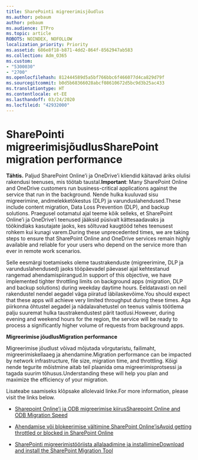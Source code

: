 ```yaml
---
title: SharePointi migreerimisjõudlus
ms.author: pebaum
author: pebaum
ms.audience: ITPro
ms.topic: article
ROBOTS: NOINDEX, NOFOLLOW
localization_priority: Priority
ms.assetid: 686e8f18-b871-4dd2-864f-8562947ab583
ms.collection: Adm_O365
ms.custom:
- "5300030"
- "2700"
ms.openlocfilehash: 812444589d5a5bf766bbc6f466077d4ca829d79f
ms.sourcegitcommit: b0d5b68366028abcf08610672d5bc9d3b25ac433
ms.translationtype: HT
ms.contentlocale: et-EE
ms.lasthandoff: 03/24/2020
ms.locfileid: "42932000"
---
```

# <a name="sharepoint-migration-performance"></a><span data-ttu-id="fa5ab-102">SharePointi migreerimisjõudlus</span><span class="sxs-lookup"><span data-stu-id="fa5ab-102">SharePoint migration performance</span></span>

<span data-ttu-id="fa5ab-103">**Tähtis.** Paljud SharePoint Online’i ja OneDrive’i kliendid käitavad äriks olulisi rakendusi teenuses, mis töötab taustal.</span><span class="sxs-lookup"><span data-stu-id="fa5ab-103">**Important**: Many SharePoint Online and OneDrive customers run business-critical applications against the service that run in the background.</span></span> <span data-ttu-id="fa5ab-104">Nende hulka kuuluvad sisu migreerimine, andmelekketõkestus (DLP) ja varunduslahendused.</span><span class="sxs-lookup"><span data-stu-id="fa5ab-104">These include content migration, Data Loss Prevention (DLP), and backup solutions.</span></span> <span data-ttu-id="fa5ab-105">Praegusel ootamatul ajal teeme kõik selleks, et SharePoint Online’i ja OneDrive’i teenused jääksid püsivalt kättesaadavaks ja töökindlaks kasutajate jaoks, kes sõltuvad kaugtööd tehes teenusest rohkem kui kunagi varem.</span><span class="sxs-lookup"><span data-stu-id="fa5ab-105">During these unprecedented times, we are taking steps to ensure that SharePoint Online and OneDrive services remain highly available and reliable for your users who depend on the service more than ever in remote work scenarios.</span></span>

<span data-ttu-id="fa5ab-106">Selle eesmärgi toetamiseks oleme taustrakenduste (migreerimine, DLP ja varunduslahendused) jaoks tööpäevadel päevasel ajal kehtestanud rangemad ahendamispiirangud.</span><span class="sxs-lookup"><span data-stu-id="fa5ab-106">In support of this objective, we have implemented tighter throttling limits on background apps (migration, DLP and backup solutions) during weekday daytime hours.</span></span> <span data-ttu-id="fa5ab-107">Eeldatavasti on neil rakendustel nendel aegadel väga piiratud läbilaskevõime.</span><span class="sxs-lookup"><span data-stu-id="fa5ab-107">You should expect that these apps will achieve very limited throughput during these times.</span></span> <span data-ttu-id="fa5ab-108">Aga piirkonna õhtustel aegadel ja nädalavahetustel on teenus valmis töötlema palju suuremat hulka taustrakendustest pärit taotlusi.</span><span class="sxs-lookup"><span data-stu-id="fa5ab-108">However, during evening and weekend hours for the region, the service will be ready to process a significantly higher volume of requests from background apps.</span></span>

<span data-ttu-id="fa5ab-109">**Migreerimise jõudlus**</span><span class="sxs-lookup"><span data-stu-id="fa5ab-109">**Migration performance**</span></span>

<span data-ttu-id="fa5ab-110">Migreerimise jõudlust võivad mõjutada võrgutaristu, failimaht, migreerimiskellaaeg ja ahendamine.</span><span class="sxs-lookup"><span data-stu-id="fa5ab-110">Migration performance can be impacted by network infrastructure, file size, migration time, and throttling.</span></span> <span data-ttu-id="fa5ab-111">Kõigi nende tegurite mõistmine aitab teil plaanida oma migreerimisprotsessi ja tagada suurim tõhusus.</span><span class="sxs-lookup"><span data-stu-id="fa5ab-111">Understanding these will help you plan and maximize the efficiency of your migration.</span></span>

<span data-ttu-id="fa5ab-112">Lisateabe saamiseks klõpsake allolevaid linke.</span><span class="sxs-lookup"><span data-stu-id="fa5ab-112">For more information, please visit the links below.</span></span>

- [<span data-ttu-id="fa5ab-113">Sharepoint Online’i ja ODB migreerimise kiirus</span><span class="sxs-lookup"><span data-stu-id="fa5ab-113">Sharepoint Online and ODB Migration Speed</span></span>](https://docs.microsoft.com/sharepointmigration/sharepoint-online-and-onedrive-migration-speed)

- [<span data-ttu-id="fa5ab-114">Ahendamise või blokeerimise vältimine SharePoint Online’is</span><span class="sxs-lookup"><span data-stu-id="fa5ab-114">Avoid getting throttled or blocked in SharePoint Online</span></span>](https://docs.microsoft.com/sharepoint/dev/general-development/how-to-avoid-getting-throttled-or-blocked-in-sharepoint-online)

- [<span data-ttu-id="fa5ab-115">SharePointi migreerimistööriista allalaadimine ja installimine</span><span class="sxs-lookup"><span data-stu-id="fa5ab-115">Download and install the SharePoint Migration Tool</span></span>](https://docs.microsoft.com/sharepointmigration/introducing-the-sharepoint-migration-tool)
